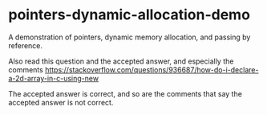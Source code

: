 # pointers-dynamic-allocation-demo
A demonstration of pointers, dynamic memory allocation, and passing by reference.

Also read this question and the accepted answer, and especially the comments https://stackoverflow.com/questions/936687/how-do-i-declare-a-2d-array-in-c-using-new

The accepted answer is correct, and so are the comments that say the accepted answer is not correct.
